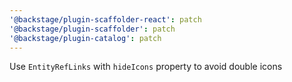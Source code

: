 ```yaml
---
'@backstage/plugin-scaffolder-react': patch
'@backstage/plugin-scaffolder': patch
'@backstage/plugin-catalog': patch
---
```


Use `EntityRefLinks` with `hideIcons` property to avoid double icons
